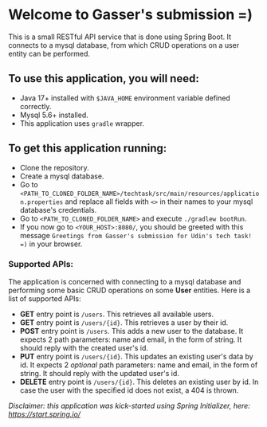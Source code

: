 # Welcome to Gasser's submission =)
This is a small RESTful API service that is done using Spring Boot. It connects to a mysql database, from which CRUD operations on a user entity can be performed.

## To use this application, you will need:
- Java 17+ installed with `$JAVA_HOME` environment variable defined correctly.
- Mysql 5.6+ installed.
- This application uses `gradle` wrapper.

## To get this application running:
- Clone the repository.
- Create a mysql database.
- Go to `<PATH_TO_CLONED_FOLDER_NAME>/techtask/src/main/resources/application.properties` and replace all fields with `<>` in their names to your mysql database's credentials.
- Go to `<PATH_TO_CLONED_FOLDER_NAME>` and execute `./gradlew bootRun`.
- If you now go to `<YOUR_HOST>:8080/`, you should be greeted with this message `Greetings from Gasser's submission for Udin's tech task! =)` in your browser.

### Supported APIs:
The application is concerned with connecting to a mysql database and performing some basic CRUD operations on some **User** entities. Here is a list of supported APIs:

- **GET** entry point is `/users`. This retrieves all available users.
- **GET** entry point is `/users/{id}`. This retrieves a user by their id.
- **POST** entry point is `/users`. This adds a new user to the database. It expects 2 path parameters: name and email, in the form of string. It should reply with the created user's id.
- **PUT** entry point is `/users/{id}`. This updates an existing user's data by id. It expects 2 *optional* path parameters: name and email, in the form of string. It should reply with the updated user's id.
- **DELETE** entry point is `/users/{id}`. This deletes an existing user by id. In case the user with the specified id does not exist, a 404 is thrown.



*Disclaimer: this application was kick-started using Spring Initializer, here: https://start.spring.io/*
